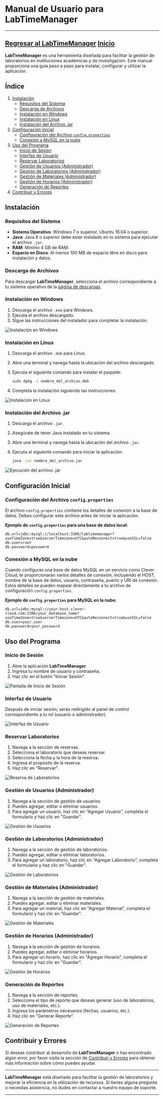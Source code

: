 # Manual de Usuario para LabTimeManager

---
[Regresar al LabTimeManager](/Proyectos/LabTimeManager/Inicio.md)
[Inicio](/README)
---

**LabTimeManager** es una herramienta diseñada para facilitar la gestión de laboratorios en instituciones académicas y de investigación. Este manual proporciona una guía paso a paso para instalar, configurar y utilizar la aplicación.

## Índice

1. [Instalación](#instalación)
   - [Requisitos del Sistema](#requisitos-del-sistema)
   - [Descarga de Archivos](#descarga-de-archivos)
   - [Instalación en Windows](#instalación-en-windows)
   - [Instalación en Linux](#instalación-en-linux)
   - [Instalación del Archivo .jar](#instalación-del-archivo-jar)
2. [Configuración Inicial](#configuración-inicial)
   - [Configuración del Archivo `config.properties`](#configuración-del-archivo-configproperties)
   - [Conexión a MySQL en la nube](#conexión-a-mysql-en-la-nube)
3. [Uso del Programa](#uso-del-programa)
   - [Inicio de Sesión](#inicio-de-sesión)
   - [Interfaz de Usuario](#interfaz-de-usuario)
   - [Reservar Laboratorios](#reservar-laboratorios)
   - [Gestión de Usuarios (Administrador)](#gestión-de-usuarios-administrador)
   - [Gestión de Laboratorios (Administrador)](#gestión-de-laboratorios-administrador)
   - [Gestión de Materiales (Administrador)](#gestión-de-materiales-administrador)
   - [Gestión de Horarios (Administrador)](#gestión-de-horarios-administrador)
   - [Generación de Reportes](#generación-de-reportes)
4. [Contribuir y Errores](#contribuir-y-errores)

## Instalación

### Requisitos del Sistema

- **Sistema Operativo**: Windows 7 o superior, Ubuntu 16.04 o superior.
- **Java**: Java 8 o superior debe estar instalado en tu sistema para ejecutar el archivo `.jar`.
- **RAM**: Mínimo 4 GB de RAM.
- **Espacio en Disco**: Al menos 100 MB de espacio libre en disco para instalación y datos.

### Descarga de Archivos

Para descargar **LabTimeManager**, selecciona el archivo correspondiente a tu sistema operativo de la [página de descargas](../Descarga.md).

### Instalación en Windows

1. Descarga el archivo `.exe` para Windows.
2. Ejecuta el archivo descargado.
3. Sigue las instrucciones del instalador para completar la instalación.

![Instalación en Windows](#captura-windows)

### Instalación en Linux

1. Descarga el archivo `.deb` para Linux.
2. Abre una terminal y navega hasta la ubicación del archivo descargado.
3. Ejecuta el siguiente comando para instalar el paquete:

   ```bash
   sudo dpkg -i nombre_del_archivo.deb
   ```

4. Completa la instalación siguiendo las instrucciones.

![Instalación en Linux](#captura-linux)

### Instalación del Archivo .jar

1. Descarga el archivo `.jar`.
2. Asegúrate de tener Java instalado en tu sistema.
3. Abre una terminal y navega hasta la ubicación del archivo `.jar`.
4. Ejecuta el siguiente comando para iniciar la aplicación:

   ```bash
   java -jar nombre_del_archivo.jar
   ```

![Ejecución del archivo .jar](#captura-jar)

## Configuración Inicial

### Configuración del Archivo `config.properties`

El archivo `config.properties` contiene los detalles de conexión a la base de datos. Debes configurar este archivo antes de iniciar la aplicación.

**Ejemplo de `config.properties` para una base de datos local:**

```
db.url=jdbc:mysql://localhost:3306/labtimemanager?useTimeZone=true&serverTimezone=UTC&autoReconnect=true&useSSL=false
db.user=root
db.password=password
```

### Conexión a MySQL en la nube

Cuando configuras una base de datos MySQL en un servicio como Clever Cloud, te proporcionarán varios detalles de conexión, incluyendo el HOST, nombre de la base de datos, usuario, contraseña, puerto y URI de conexión. Estos detalles se pueden mapear directamente a tu archivo de configuración `config.properties`.

**Ejemplo de `config.properties` para MySQL en la nube:**

```
db.url=jdbc:mysql://your-host.clever-cloud.com:3306/your_database_name?useTimeZone=true&serverTimezone=UTC&autoReconnect=true&useSSL=false
db.user=your_user
db.password=your_password
```

## Uso del Programa

### Inicio de Sesión

1. Abre la aplicación **LabTimeManager**.
2. Ingresa tu nombre de usuario y contraseña.
3. Haz clic en el botón "Iniciar Sesión".

![Pantalla de Inicio de Sesión](#captura-inicio-sesion)

### Interfaz de Usuario

Después de iniciar sesión, serás redirigido al panel de control correspondiente a tu rol (usuario o administrador).

![Interfaz de Usuario](#captura-interfaz-usuario)

### Reservar Laboratorios

1. Navega a la sección de reservas.
2. Selecciona el laboratorio que deseas reservar.
3. Selecciona la fecha y la hora de la reserva.
4. Ingresa el propósito de la reserva.
5. Haz clic en "Reservar".

![Reserva de Laboratorios](#captura-reserva)

### Gestión de Usuarios (Administrador)

1. Navega a la sección de gestión de usuarios.
2. Puedes agregar, editar o eliminar usuarios.
3. Para agregar un usuario, haz clic en "Agregar Usuario", completa el formulario y haz clic en "Guardar".

![Gestión de Usuarios](#captura-gestion-usuarios)

### Gestión de Laboratorios (Administrador)

1. Navega a la sección de gestión de laboratorios.
2. Puedes agregar, editar o eliminar laboratorios.
3. Para agregar un laboratorio, haz clic en "Agregar Laboratorio", completa el formulario y haz clic en "Guardar".

![Gestión de Laboratorios](#captura-gestion-laboratorios)

### Gestión de Materiales (Administrador)

1. Navega a la sección de gestión de materiales.
2. Puedes agregar, editar o eliminar materiales.
3. Para agregar un material, haz clic en "Agregar Material", completa el formulario y haz clic en "Guardar".

![Gestión de Materiales](#captura-gestion-materiales)

### Gestión de Horarios (Administrador)

1. Navega a la sección de gestión de horarios.
2. Puedes agregar, editar o eliminar horarios.
3. Para agregar un horario, haz clic en "Agregar Horario", completa el formulario y haz clic en "Guardar".

![Gestión de Horarios](#captura-gestion-horarios)

### Generación de Reportes

1. Navega a la sección de reportes.
2. Selecciona el tipo de reporte que deseas generar (uso de laboratorios, uso de materiales, etc.).
3. Ingresa los parámetros necesarios (fechas, usuarios, etc.).
4. Haz clic en "Generar Reporte".

![Generación de Reportes](#captura-reportes)

## Contribuir y Errores

Si deseas contribuir al desarrollo de **LabTimeManager** o has encontrado algún error, por favor visita la sección de [Contribuir y Errores](../ContribuiryErrores.md) para obtener más información sobre cómo puedes ayudar.

---

**LabTimeManager** está diseñado para facilitar la gestión de laboratorios y mejorar la eficiencia en la utilización de recursos. Si tienes alguna pregunta o necesitas asistencia, no dudes en contactar a nuestro equipo de soporte.

---